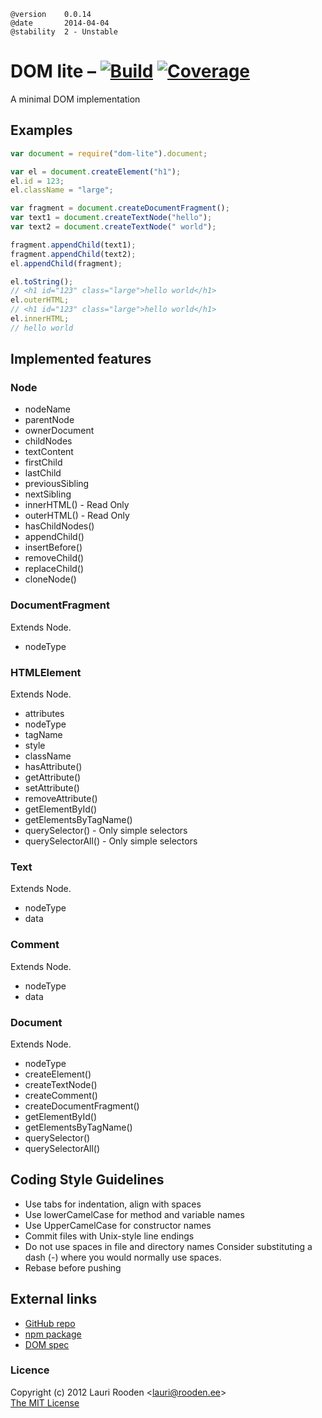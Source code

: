 [1]: https://secure.travis-ci.org/litejs/dom-lite.png
[2]: https://travis-ci.org/litejs/dom-lite
[3]: https://coveralls.io/repos/litejs/dom-lite/badge.png
[4]: https://coveralls.io/r/litejs/dom-lite
[npm package]: https://npmjs.org/package/dom-lite
[GitHub repo]: https://github.com/litejs/dom-lite


    @version    0.0.14
    @date       2014-04-04
    @stability  2 - Unstable


DOM lite &ndash; [![Build][1]][2] [![Coverage][3]][4]
========

A minimal DOM implementation


Examples
--------

```javascript
var document = require("dom-lite").document;

var el = document.createElement("h1");
el.id = 123;
el.className = "large";

var fragment = document.createDocumentFragment();
var text1 = document.createTextNode("hello");
var text2 = document.createTextNode(" world");

fragment.appendChild(text1);
fragment.appendChild(text2);
el.appendChild(fragment);

el.toString();
// <h1 id="123" class="large">hello world</h1>
el.outerHTML;
// <h1 id="123" class="large">hello world</h1>
el.innerHTML;
// hello world
```

Implemented features
--------------------

### Node

- nodeName
- parentNode
- ownerDocument
- childNodes
- textContent
- firstChild
- lastChild
- previousSibling
- nextSibling
- innerHTML() - Read Only
- outerHTML() - Read Only
- hasChildNodes()
- appendChild()
- insertBefore()
- removeChild()
- replaceChild()
- cloneNode()


### DocumentFragment

Extends Node.

- nodeType


### HTMLElement

Extends Node.

- attributes
- nodeType
- tagName
- style
- className
- hasAttribute()
- getAttribute()
- setAttribute()
- removeAttribute()
- getElementById()
- getElementsByTagName()
- querySelector() - Only simple selectors
- querySelectorAll() - Only simple selectors


### Text

Extends Node.

- nodeType
- data


### Comment

Extends Node.

- nodeType
- data


### Document

Extends Node.

- nodeType
- createElement()
- createTextNode()
- createComment()
- createDocumentFragment()
- getElementById()
- getElementsByTagName()
- querySelector()
- querySelectorAll()



Coding Style Guidelines
-----------------------

-   Use tabs for indentation, align with spaces
-   Use lowerCamelCase for method and variable names
-   Use UpperCamelCase for constructor names
-   Commit files with Unix-style line endings
-   Do not use spaces in file and directory names
    Consider substituting a dash (-) where you would normally use spaces.
-   Rebase before pushing


External links
--------------

-   [GitHub repo][]
-   [npm package][]
-   [DOM spec](http://dom.spec.whatwg.org/)



### Licence

Copyright (c) 2012 Lauri Rooden &lt;lauri@rooden.ee&gt;  
[The MIT License](http://lauri.rooden.ee/mit-license.txt)


